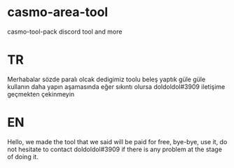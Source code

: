 # casmo-area-tool
casmo-tool-pack discord tool and more
# TR
Merhabalar sözde paralı olcak dedigimiz toolu beleş yaptık güle güle kullanın daha yapın aşamasında eğer sıkıntı olursa doldoldol#3909 iletişime geçmekten çekinmeyin
# EN
Hello, we made the tool that we said will be paid for free, bye-bye, use it, do not hesitate to contact doldoldol#3909 if there is any problem at the stage of doing it.
